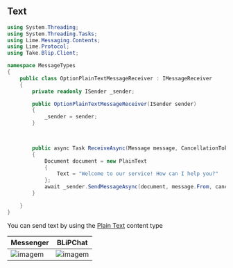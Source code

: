 ## Text

```csharp
using System.Threading;
using System.Threading.Tasks;
using Lime.Messaging.Contents;
using Lime.Protocol;
using Take.Blip.Client;

namespace MessageTypes
{
    public class OptionPlainTextMessageReceiver : IMessageReceiver
    {
        private readonly ISender _sender;

        public OptionPlainTextMessageReceiver(ISender sender)
        {
            _sender = sender;
        }

        

        public async Task ReceiveAsync(Message message, CancellationToken cancellationToken)
        {
            Document document = new PlainText
            {
                Text = "Welcome to our service! How can I help you?"
            };
            await _sender.SendMessageAsync(document, message.From, cancellationToken);
        }

    }
}
```

You can send text by using the [Plain Text](#plain-text) content type

| Messenger                         | BLiPChat                              |
|-----------------------------------|---------------------------------------|
| ![imagem](images/text_mssngr.png) | ![imagem](images/textBlipChat.png)    |